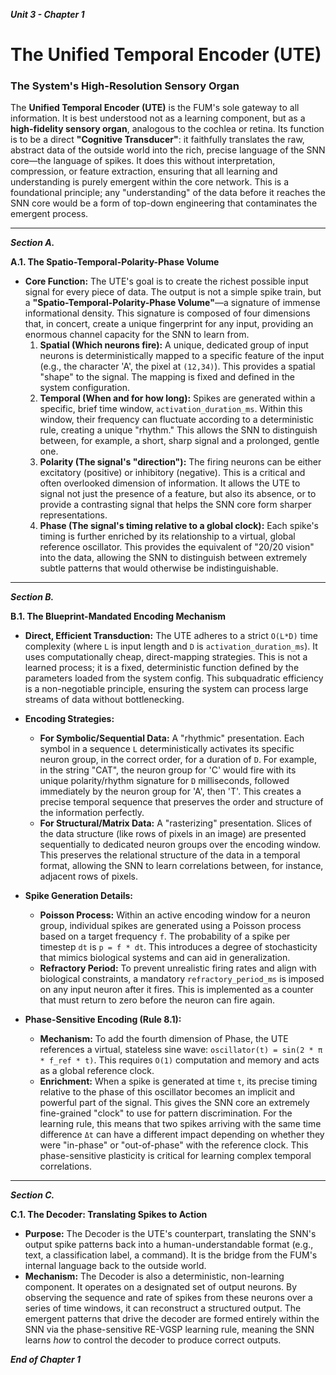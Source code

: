 ***Unit 3 - Chapter 1***

# The Unified Temporal Encoder (UTE)

### The System's High-Resolution Sensory Organ

The **Unified Temporal Encoder (UTE)** is the FUM's sole gateway to all information. It is best understood not as a learning component, but as a **high-fidelity sensory organ**, analogous to the cochlea or retina. Its function is to be a direct **"Cognitive Transducer"**: it faithfully translates the raw, abstract data of the outside world into the rich, precise language of the SNN core—the language of spikes. It does this without interpretation, compression, or feature extraction, ensuring that all learning and understanding is purely emergent within the core network. This is a foundational principle; any "understanding" of the data before it reaches the SNN core would be a form of top-down engineering that contaminates the emergent process.

---
***Section A.***

**A.1. The Spatio-Temporal-Polarity-Phase Volume**

*   **Core Function:** The UTE's goal is to create the richest possible input signal for every piece of data. The output is not a simple spike train, but a **"Spatio-Temporal-Polarity-Phase Volume"**—a signature of immense informational density. This signature is composed of four dimensions that, in concert, create a unique fingerprint for any input, providing an enormous channel capacity for the SNN to learn from.
    1.  **Spatial (Which neurons fire):** A unique, dedicated group of input neurons is deterministically mapped to a specific feature of the input (e.g., the character 'A', the pixel at `(12,34)`). This provides a spatial "shape" to the signal. The mapping is fixed and defined in the system configuration.
    2.  **Temporal (When and for how long):** Spikes are generated within a specific, brief time window, `activation_duration_ms`. Within this window, their frequency can fluctuate according to a deterministic rule, creating a unique "rhythm." This allows the SNN to distinguish between, for example, a short, sharp signal and a prolonged, gentle one.
    3.  **Polarity (The signal's "direction"):** The firing neurons can be either excitatory (positive) or inhibitory (negative). This is a critical and often overlooked dimension of information. It allows the UTE to signal not just the presence of a feature, but also its absence, or to provide a contrasting signal that helps the SNN core form sharper representations.
    4.  **Phase (The signal's timing relative to a global clock):** Each spike's timing is further enriched by its relationship to a virtual, global reference oscillator. This provides the equivalent of "20/20 vision" into the data, allowing the SNN to distinguish between extremely subtle patterns that would otherwise be indistinguishable.

---
***Section B.***

**B.1. The Blueprint-Mandated Encoding Mechanism**

*   **Direct, Efficient Transduction:** The UTE adheres to a strict `O(L*D)` time complexity (where `L` is input length and `D` is `activation_duration_ms`). It uses computationally cheap, direct-mapping strategies. This is not a learned process; it is a fixed, deterministic function defined by the parameters loaded from the system config. This subquadratic efficiency is a non-negotiable principle, ensuring the system can process large streams of data without bottlenecking.

*   **Encoding Strategies:**
    *   **For Symbolic/Sequential Data:** A "rhythmic" presentation. Each symbol in a sequence `L` deterministically activates its specific neuron group, in the correct order, for a duration of `D`. For example, in the string "CAT", the neuron group for 'C' would fire with its unique polarity/rhythm signature for `D` milliseconds, followed immediately by the neuron group for 'A', then 'T'. This creates a precise temporal sequence that preserves the order and structure of the information perfectly.
    *   **For Structural/Matrix Data:** A "rasterizing" presentation. Slices of the data structure (like rows of pixels in an image) are presented sequentially to dedicated neuron groups over the encoding window. This preserves the relational structure of the data in a temporal format, allowing the SNN to learn correlations between, for instance, adjacent rows of pixels.

*   **Spike Generation Details:**
    *   **Poisson Process:** Within an active encoding window for a neuron group, individual spikes are generated using a Poisson process based on a target frequency `f`. The probability of a spike per timestep `dt` is `p = f * dt`. This introduces a degree of stochasticity that mimics biological systems and can aid in generalization.
    *   **Refractory Period:** To prevent unrealistic firing rates and align with biological constraints, a mandatory `refractory_period_ms` is imposed on any input neuron after it fires. This is implemented as a counter that must return to zero before the neuron can fire again.

*   **Phase-Sensitive Encoding (Rule 8.1):**
    *   **Mechanism:** To add the fourth dimension of Phase, the UTE references a virtual, stateless sine wave: `oscillator(t) = sin(2 * π * f_ref * t)`. This requires `O(1)` computation and memory and acts as a global reference clock.
    *   **Enrichment:** When a spike is generated at time `t`, its precise timing relative to the phase of this oscillator becomes an implicit and powerful part of the signal. This gives the SNN core an extremely fine-grained "clock" to use for pattern discrimination. For the learning rule, this means that two spikes arriving with the same time difference `Δt` can have a different impact depending on whether they were "in-phase" or "out-of-phase" with the reference clock. This phase-sensitive plasticity is critical for learning complex temporal correlations.

---
***Section C.***

**C.1. The Decoder: Translating Spikes to Action**

*   **Purpose:** The Decoder is the UTE's counterpart, translating the SNN's output spike patterns back into a human-understandable format (e.g., text, a classification label, a command). It is the bridge from the FUM's internal language back to the outside world.
*   **Mechanism:** The Decoder is also a deterministic, non-learning component. It operates on a designated set of output neurons. By observing the sequence and rate of spikes from these neurons over a series of time windows, it can reconstruct a structured output. The emergent patterns that drive the decoder are formed entirely within the SNN via the phase-sensitive RE-VGSP learning rule, meaning the SNN learns *how* to control the decoder to produce correct outputs.

***End of Chapter 1***
